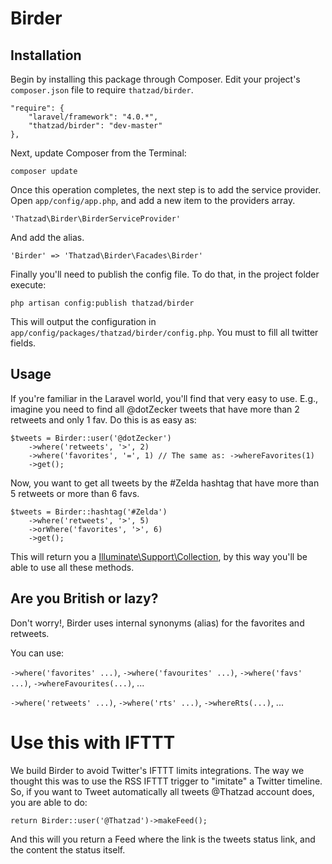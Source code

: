 Birder
======

## Installation

Begin by installing this package through Composer. Edit your project's `composer.json` file to require `thatzad/birder`.

    "require": {
        "laravel/framework": "4.0.*",
        "thatzad/birder": "dev-master"
    },

Next, update Composer from the Terminal:

    composer update

Once this operation completes, the next step is to add the service provider. Open `app/config/app.php`, and add a new item to the providers array.

    'Thatzad\Birder\BirderServiceProvider'

And add the alias.

    'Birder' => 'Thatzad\Birder\Facades\Birder'

Finally you'll need to publish the config file. To do that, in the project folder execute:

    php artisan config:publish thatzad/birder

This will output the configuration in `app/config/packages/thatzad/birder/config.php`. You must to fill all twitter fields.

## Usage

If you're familiar in the Laravel world, you'll find that very easy to use. E.g., imagine you need to find all @dotZecker tweets that have more than 2 retweets and only 1 fav. Do this is as easy as:

    $tweets = Birder::user('@dotZecker')
        ->where('retweets', '>', 2)
        ->where('favorites', '=', 1) // The same as: ->whereFavorites(1)
        ->get();

Now, you want to get all tweets by the #Zelda hashtag that have more than 5 retweets or more than 6 favs.

    $tweets = Birder::hashtag('#Zelda')
        ->where('retweets', '>', 5)
        ->orWhere('favorites', '>', 6)
        ->get();

This will return you a [Illuminate\Support\Collection](http://laravel.com/api/class-Illuminate.Support.Collection.html), by this way you'll be able to use all these methods.

## Are you British or lazy?

Don't worry!, Birder uses internal synonyms (alias) for the favorites and retweets.

You can use:

`->where('favorites' ...)`, `->where('favourites' ...)`, `->where('favs' ...)`, `->whereFavourites(...)`, ...

`->where('retweets' ...)`, `->where('rts' ...)`, `->whereRts(...)`, ...

# Use this with IFTTT

We build Birder to avoid Twitter's IFTTT limits integrations.
The way we thought this was to use the RSS IFTTT trigger to "imitate" a Twitter timeline. So, if you want to Tweet automatically all tweets @Thatzad account does, you are able to do:

    return Birder::user('@Thatzad')->makeFeed();

And this will you return a Feed where the link is the tweets status link, and the content the status itself.
